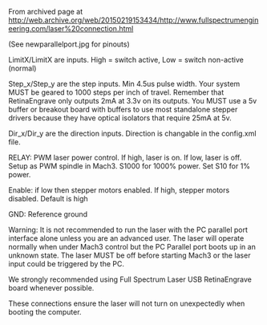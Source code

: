 From archived page at http://web.archive.org/web/20150219153434/http://www.fullspectrumengineering.com/laser%20connection.html

(See newparallelport.jpg for pinouts)

LimitX/LimitX are inputs. High = switch active, Low = switch non-active (normal)

Step_x/Step_y are the step inputs. Min 4.5us pulse width. Your system MUST be geared to 1000 steps per inch of travel. Remember that RetinaEngrave only outputs 2mA at 3.3v on its outputs. You MUST use a 5v buffer or breakout board with buffers to use most standalone stepper drivers because they have optical isolators that require 25mA at 5v.

Dir_x/Dir_y are the direction inputs. Direction is changable in the config.xml file.

RELAY: PWM laser power control. If high, laser is on. If low, laser is off. Setup as PWM spindle in Mach3. S1000 for 1000% power. Set S10 for 1% power.

Enable: if low then stepper motors enabled. If high, stepper motors disabled. Default is high

GND: Reference ground

Warning: It is not recommended to run the laser with the PC parallel port interface alone unless you are an advanced user. The laser will operate normally when under Mach3 control but the PC Parallel port boots up in an unknown state. The laser MUST be off before starting Mach3 or the laser input could be triggered by the PC.

We strongly recommended using Full Spectrum Laser USB RetinaEngrave board whenever possible.

These connections ensure the laser will not turn on unexpectedly when booting the computer.

